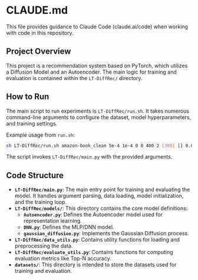 # CLAUDE.md

This file provides guidance to Claude Code (claude.ai/code) when working with code in this repository.

## Project Overview

This project is a recommendation system based on PyTorch, which utilizes a Diffusion Model and an Autoencoder. The main logic for training and evaluation is contained within the `LT-DiffRec/` directory.

## How to Run

The main script to run experiments is `LT-DiffRec/run.sh`. It takes numerous command-line arguments to configure the dataset, model hyperparameters, and training settings.

Example usage from `run.sh`:
```bash
sh LT-DiffRec/run.sh amazon-book_clean 5e-4 1e-4 0 0 400 2 [300] [] 0.03 [300] 10 x0 5 0.7 0.001 0.005 0 1 0.1 1.0 log 1 0
```

The script invokes `LT-DiffRec/main.py` with the provided arguments.

## Code Structure

- **`LT-DiffRec/main.py`**: The main entry point for training and evaluating the model. It handles argument parsing, data loading, model initialization, and the training loop.
- **`LT-DiffRec/models/`**: This directory contains the core model definitions:
    - **`Autoencoder.py`**: Defines the Autoencoder model used for representation learning.
    - **`DNN.py`**: Defines the MLP/DNN model.
    - **`gaussian_diffusion.py`**: Implements the Gaussian Diffusion process.
- **`LT-DiffRec/data_utils.py`**: Contains utility functions for loading and preprocessing the data.
- **`LT-DiffRec/evaluate_utils.py`**: Contains functions for computing evaluation metrics like Top-N accuracy.
- **`datasets/`**: This directory is intended to store the datasets used for training and evaluation.
